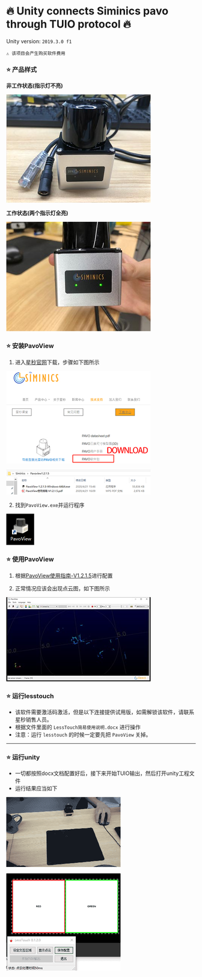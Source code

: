 # 🔥 Unity connects Siminics pavo through TUIO protocol 🔥

Unity version: `2019.3.0 f1`

`⚠️ 该项目会产生购买软件费用`

### ⭐ 产品样式  

**非工作状态(指示灯不亮)**

![siminics](https://github.com/JpHoooo/unity-tuio-pavo/blob/master/Recordings/siminics.jpg)

**工作状态(两个指示灯全亮)**

![working](https://github.com/JpHoooo/unity-tuio-pavo/blob/master/Recordings/working.jpg)

### ⭐ 安装PavoView
1. 进入[星秒官网](http://www.siminics.com/Surport/List)下载，步骤如下图所示

![downloadSDK](https://github.com/JpHoooo/unity-tuio-pavo/blob/master/Recordings/downloadSDK.jpg)

![downloadPavoView](https://github.com/JpHoooo/unity-tuio-pavo/blob/master/Recordings/downloadPavoView.jpg)

2. 找到`PavoView.exe`并运行程序

![PavoView](https://github.com/JpHoooo/unity-tuio-pavo/blob/master/Recordings/PavoView.jpg)


### ⭐ 使用PavoView

1. 根据[PavoView使用指南-V1.2.1.5](https://jp-github.oss-cn-shenzhen.aliyuncs.com/unity-tuio-pavo/PavoView%E4%BD%BF%E7%94%A8%E6%8C%87%E5%8D%97-V1.2.1.5.pdf)进行配置  

2. 正常情况应该会出现点云图，如下图所示  

![point](https://github.com/JpHoooo/unity-tuio-pavo/blob/master/Recordings/point.jpg)


### ⭐ 运行lesstouch
- 该软件需要激活码激活，但是以下连接提供试用版，如需解锁该软件，请联系星秒销售人员。 
- 根据文件里面的 `LessTouch简易使用说明.docx` 进行操作
- 注意：运行 `lesstouch` 的时候一定要先把 `PavoView` 关掉。
***
### ⭐ 运行unity
- 一切都按照docx文档配置好后，接下来开始TUIO输出，然后打开unity工程文件
- 运行结果应当如下  

![handMove](https://github.com/JpHoooo/unity-tuio-pavo/blob/master/Recordings/handMove.gif)  

![pointMove](https://github.com/JpHoooo/unity-tuio-pavo/blob/master/Recordings/pointMove.gif)




